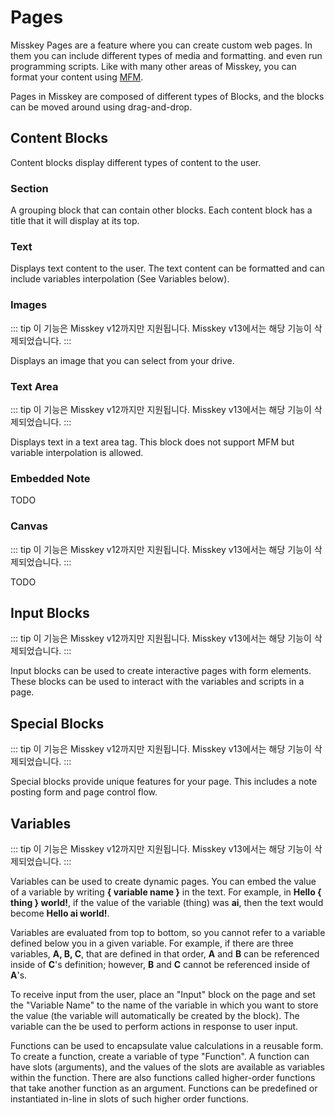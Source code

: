 # Pages

Misskey Pages are a feature where you can create custom web pages. In them you can include different types of media and formatting. and even run programming scripts. Like with many other areas of Misskey, you can format your content using [MFM](./mfm.md).

Pages in Misskey are composed of different types of Blocks, and the blocks can be moved around using drag-and-drop.

## Content Blocks

Content blocks display different types of content to the user.

### Section

A grouping block that can contain other blocks. Each content block has a title that it will display at its top.

### Text

Displays text content to the user. The text content can be formatted and can include variables interpolation (See Variables below).

### Images
::: tip
이 기능은 Misskey v12까지만 지원됩니다. Misskey v13에서는 해당 기능이 삭제되었습니다.
:::

Displays an image that you can select from your drive.

### Text Area
::: tip
이 기능은 Misskey v12까지만 지원됩니다. Misskey v13에서는 해당 기능이 삭제되었습니다.
:::

Displays text in a text area tag. This block does not support MFM but variable interpolation is allowed.

### Embedded Note

TODO

### Canvas
::: tip
이 기능은 Misskey v12까지만 지원됩니다. Misskey v13에서는 해당 기능이 삭제되었습니다.
:::

TODO

## Input Blocks
::: tip
이 기능은 Misskey v12까지만 지원됩니다. Misskey v13에서는 해당 기능이 삭제되었습니다.
:::

Input blocks can be used to create interactive pages with form elements. These blocks can be used to interact with the variables and scripts in a page.

## Special Blocks
::: tip
이 기능은 Misskey v12까지만 지원됩니다. Misskey v13에서는 해당 기능이 삭제되었습니다.
:::

Special blocks provide unique features for your page. This includes a note posting form and page control flow.

## Variables
::: tip
이 기능은 Misskey v12까지만 지원됩니다. Misskey v13에서는 해당 기능이 삭제되었습니다.
:::

Variables can be used to create dynamic pages. You can embed the value of a variable by writing <b>{ variable name }</b> in the text. For example, in <b>Hello { thing } world!</b>, if the value of the variable (thing) was <b>ai</b>, then the text would become <b>Hello ai world!</b>.

Variables are evaluated from top to bottom, so you cannot refer to a variable defined below you in a given variable. For example, if there are three variables, <b>A, B, C</b>, that are defined in that order, <b>A</b> and <b>B</b> can be referenced inside of <b>C</b>'s definition; however, <b>B</b> and <b>C</b> cannot be referenced inside of <b>A</b>'s.

To receive input from the user, place an "Input" block on the page and set the "Variable Name" to the name of the variable in which you want to store the value (the variable will automatically be created by the block).
The variable can the be used to perform actions in response to user input.

Functions can be used to encapsulate value calculations in a reusable form. To create a function, create a variable of type "Function". A function can have slots (arguments), and the values of the slots are available as variables within the function. There are also functions called higher-order functions that take another function as an argument. Functions can be predefined or instantiated in-line in slots of such higher order functions.
